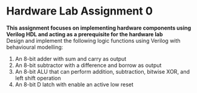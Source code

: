 # Hardware Lab Assignment 0

**This assignment focuses on implementing hardware components using Verilog HDL and acting as a prerequisite for the hardware lab**  
Design and implement the following logic functions using Verilog with behavioural modelling:
1. An 8-bit adder with sum and carry as output
2. An 8-bit subtractor with a difference and borrow as output
3. An 8-bit ALU that can perform addition, subtraction, bitwise XOR, and left shift
operation
4. An 8-bit D latch with enable an active low reset
